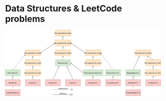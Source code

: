 # Data Structures & LeetCode problems
![java_collection_api_diagram](java_collection_framework.svg)
